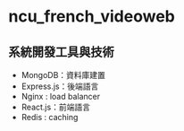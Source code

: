 # ncu_french_videoweb
## 系統開發工具與技術

- MongoDB：資料庫建置
- Express.js：後端語言
- Nginx : load balancer
- React.js：前端語言
- Redis : caching
